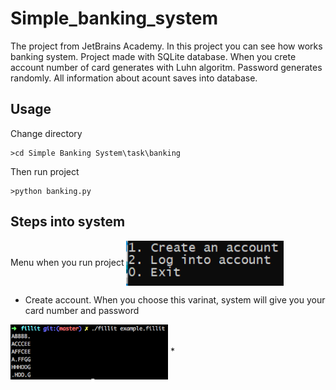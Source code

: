 # Simple_banking_system
The project from JetBrains Academy. In this project you can see how works banking system. Project made with SQLite database. When you crete account number of card generates with Luhn algoritm. Password generates randomly. All information about acount saves into database.
## Usage
Change directory
```
>cd Simple Banking System\task\banking
```
Then run project
```
>python banking.py
```
## Steps into system
Menu when you run project
<img align="center" src="https://github.com/Bazarovinc/Simple_banking_system/blob/master/imagies/menu.jpg" width="50%" heihg="50%"/>

* Create account. When you choose this varinat, system will give you your card number and password
<img align="center" src="https://github.com/Bazarovinc/fillit/blob/master/imagies/result.jpg" width="50%" heihg="50%"/>
* 
